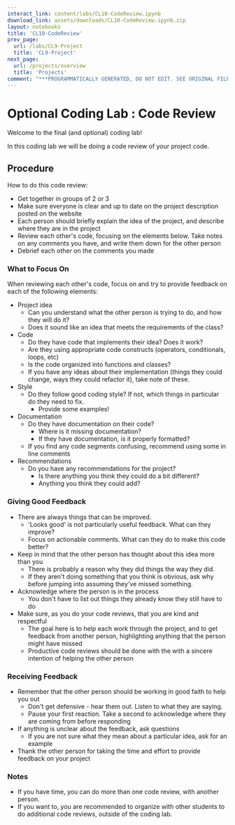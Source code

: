 ```yaml
---
interact_link: content/labs/CL10-CodeReview.ipynb
download_link: assets/downloads/CL10-CodeReview.ipynb.zip
layout: notebooks
title: 'CL10-CodeReview'
prev_page:
  url: /labs/CL9-Project
  title: 'CL9-Project'
next_page:
  url: /projects/overview
  title: 'Projects'
comment: "***PROGRAMMATICALLY GENERATED, DO NOT EDIT. SEE ORIGINAL FILES IN /content***"
---
```

# Optional Coding Lab : Code Review

Welcome to the final (and optional) coding lab!

In this coding lab we will be doing a code review of your project code. 

## Procedure

How to do this code review:
- Get together in groups of 2 or 3
- Make sure everyone is clear and up to date on the project description posted on the website
- Each person should briefly explain the idea of the project, and describe where they are in the project
- Review each other's code, focusing on the elements below. Take notes on any comments you have, and write them down for the other person
- Debrief each other on the comments you made

### What to Focus On

When reviewing each other's code, focus on and try to provide feedback on each of the following elements:

- Project idea
    - Can you understand what the other person is trying to do, and how they will do it?
    - Does it sound like an idea that meets the requirements of the class?
- Code
    - Do they have code that implements their idea? Does it work?
    - Are they using appropriate code constructs (operators, conditionals, loops, etc)
    - Is the code organized into functions and classes?
    - If you have any ideas about their implementation (things they could change, ways they could refactor it), take note of these. 
- Style
    - Do they follow good coding style? If not, which things in particular do they need to fix. 
        - Provide some examples!
- Documentation
    - Do they have documentation on their code? 
        - Where is it missing documentation?
        - If they have documentation, is it properly formatted?
    - If you find any code segments confusing, recommend using some in line comments
- Recommendations
    - Do you have any recommendations for the project?
        - Is there anything you think they could do a bit different?
        - Anything you think they could add?

### Giving Good Feedback

- There are always things that can be improved.
    - 'Looks good' is not particularly useful feedback. What can they improve?
    - Focus on actionable comments. What can they do to make this code better?
- Keep in mind that the other person has thought about this idea more than you
    - There is probably a reason why they did things the way they did.
    - If they aren't doing something that you think is obvious, ask why before jumping into assuming they've missed something. 
- Acknowledge where the person is in the process
    - You don't have to list out things they already know they still have to do
- Make sure, as you do your code reviews, that you are kind and respectful
    - The goal here is to help each work through the project, and to get feedback from another person, highlighting anything that the person might have missed
    - Productive code reviews should be done with the with a sincere intention of helping the other person

### Receiving Feedback

- Remember that the other person should be working in good faith to help you out
    - Don't get defensive - hear them out. Listen to what they are saying. 
    - Pause your first reaction. Take a second to acknowledge where they are coming from before responding
- If anything is unclear about the feedback, ask questions
    - If you are not sure what they mean about a particular idea, ask for an example
- Thank the other person for taking the time and effort to provide feedback on your project

### Notes
- If you have time, you can do more than one code review, with another person.
- If you want to, you are recommended to organize with other students to do additional code reviews, outside of the coding lab.

